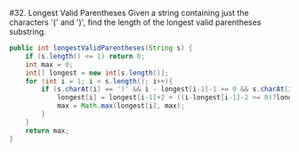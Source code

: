 #32. Longest Valid Parentheses
Given a string containing just the characters '(' and ')', find the length of the longest valid parentheses substring.
```java
public int longestValidParentheses(String s) {
    if (s.length() <= 1) return 0;
    int max = 0;
    int[] longest = new int[s.length()];
    for (int i = 1; i < s.length(); i++){
        if (s.charAt(i) == ')' && i - longest[i-1]-1 >= 0 && s.charAt(i-longest[i-1]-1) == '('){
            longest[i] = longest[i-1]+2 + ((i-longest[i-1]-2 >= 0)?longest[i-longest[i-1]-2]:0);
            max = Math.max(longest[i], max);
        }
    }
    return max;
}
```
